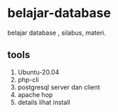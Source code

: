# belajar-database
belajar database , silabus, materi.

## tools
1. Ubuntu-20.04
2. php-cli 
3. postgresql server dan client 
4. apache hop
5. details lihat install


